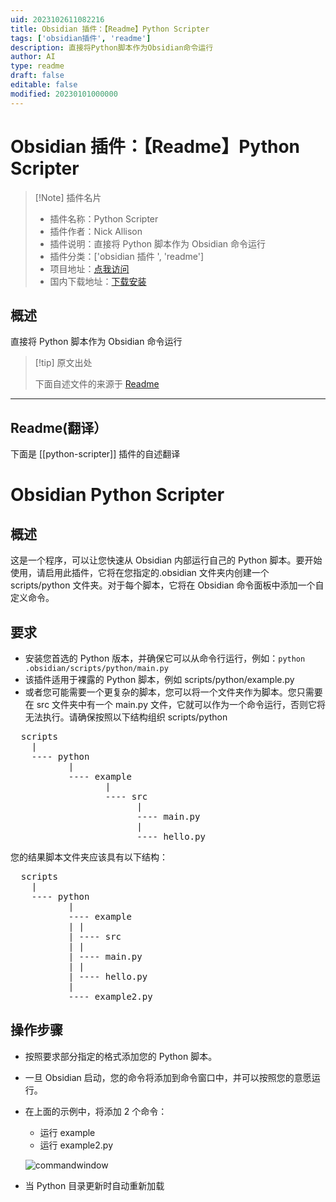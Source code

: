 ```yaml
---
uid: 2023102611082216
title: Obsidian 插件：【Readme】Python Scripter
tags: ['obsidian插件', 'readme']
description: 直接将Python脚本作为Obsidian命令运行
author: AI
type: readme
draft: false
editable: false
modified: 20230101000000
---
```


# Obsidian 插件：【Readme】Python Scripter

> [!Note] 插件名片
> - 插件名称：Python Scripter
> - 插件作者：Nick Allison
> - 插件说明：直接将 Python 脚本作为 Obsidian 命令运行
> - 插件分类：['obsidian 插件 ', 'readme']
> - 项目地址：[点我访问](https://github.com/nickrallison/obsidian-python-scripter)
> - 国内下载地址：[下载安装](https://pkmer.cn/products/plugin/pluginMarket/?python-scripter)

## 概述

直接将 Python 脚本作为 Obsidian 命令运行

> [!tip] 原文出处
>
>下面自述文件的来源于 [Readme](https://ghproxy.net/https://raw.githubusercontent.com/nickrallison/obsidian-python-scripter/master/README.md)

---

## Readme(翻译）

下面是 [[python-scripter]] 插件的自述翻译

# Obsidian Python Scripter

## 概述

这是一个程序，可以让您快速从 Obsidian 内部运行自己的 Python 脚本。要开始使用，请启用此插件，它将在您指定的.obsidian 文件夹内创建一个 scripts/python 文件夹。对于每个脚本，它将在 Obsidian 命令面板中添加一个自定义命令。

## 要求

- 安装您首选的 Python 版本，并确保它可以从命令行运行，例如：```python .obsidian/scripts/python/main.py```
- 该插件适用于裸露的 Python 脚本，例如 scripts/python/example.py
- 或者您可能需要一个更复杂的脚本，您可以将一个文件夹作为脚本。您只需要在 src 文件夹中有一个 main.py 文件，它就可以作为一个命令运行，否则它将无法执行。请确保按照以下结构组织 scripts/python
<pre>
  scripts
    |
    ---- python
           |
           ---- example
                  |
                  ---- src
                        |
                        ---- main.py
                        |
                        ---- hello.py
</pre>

   您的结果脚本文件夹应该具有以下结构：

  <pre>
  scripts
    |
    ---- python
           |
           ---- example
           | |
           | ---- src
           | |
           | ---- main.py
           | |
           | ---- hello.py
           |
           ---- example2.py
</pre>

## 操作步骤

 - 按照要求部分指定的格式添加您的 Python 脚本。
 - 一旦 Obsidian 启动，您的命令将添加到命令窗口中，并可以按照您的意愿运行。
 - 在上面的示例中，将添加 2 个命令：
 	- 运行 example
  	- 运行 example2.py

   ![commandwindow](https://github.com/nickrallison/obsidian-python-scripter/assets/99363282/3fcf9fa0-451a-4f55-af9d-ba8d57af92ee)

- 当 Python 目录更新时自动重新加载



